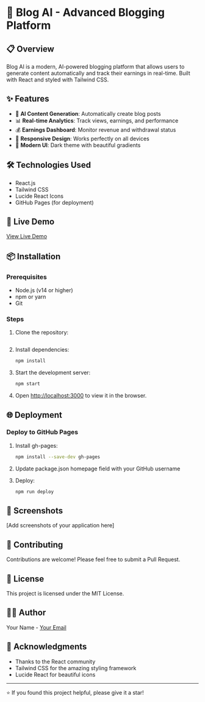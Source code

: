 # 🚀 Blog AI - Advanced Blogging Platform

## 📋 Overview

Blog AI is a modern, AI-powered blogging platform that allows users to generate content automatically and track their earnings in real-time. Built with React and styled with Tailwind CSS.

## ✨ Features

- 🤖 **AI Content Generation**: Automatically create blog posts
- 📊 **Real-time Analytics**: Track views, earnings, and performance
- 💰 **Earnings Dashboard**: Monitor revenue and withdrawal status
- 📱 **Responsive Design**: Works perfectly on all devices
- 🎨 **Modern UI**: Dark theme with beautiful gradients

## 🛠️ Technologies Used

- React.js
- Tailwind CSS
- Lucide React Icons
- GitHub Pages (for deployment)

## 🚀 Live Demo

[View Live Demo](https://sarwarx369.github.io/blog-ai)

## 📦 Installation

### Prerequisites

- Node.js (v14 or higher)
- npm or yarn
- Git

### Steps

1. Clone the repository:

   ```bash


   ```

2. Install dependencies:

   ```bash
   npm install
   ```

3. Start the development server:

   ```bash
   npm start
   ```

4. Open [http://localhost:3000](http://localhost:3000) to view it in the browser.

## 🌐 Deployment

### Deploy to GitHub Pages

1. Install gh-pages:

   ```bash
   npm install --save-dev gh-pages
   ```

2. Update package.json homepage field with your GitHub username

3. Deploy:
   ```bash
   npm run deploy
   ```

## 📱 Screenshots

[Add screenshots of your application here]

## 🤝 Contributing

Contributions are welcome! Please feel free to submit a Pull Request.

## 📄 License

This project is licensed under the MIT License.

## 👨‍💻 Author

Your Name - [Your Email](mailto:your.email@example.com)

## 🙏 Acknowledgments

- Thanks to the React community
- Tailwind CSS for the amazing styling framework
- Lucide React for beautiful icons

---

⭐ If you found this project helpful, please give it a star!
